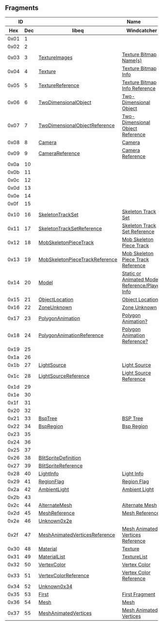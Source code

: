 ## Fragments

<table id="fragments">
  <thead>
    <tr>
      <th colspan="2">ID</th>
      <th colspan="3">Name</th>
    </tr>
    <tr>
      <th>Hex</th>
      <th>Dec</th>
      <th>libeq</th>
      <th>Windcatcher</th>
      <th>WLDCOM.EXE</th>
    </tr>
  </thead>
  <tbody>
    <tr>
      <td>0x01</td>
      <td>1</td>
      <td></td>
      <td></td>
      <td><a href="https://wld-doc.github.io/object-types/overview/#defaultpalettefile---0x01">DEFAULTPALETTEFILE %s</a></td>
    </tr>
    <tr>
      <td>0x02</td>
      <td>2</td>
      <td></td>
      <td></td>
      <td><a href="https://wld-doc.github.io/object-types/overview/#userdata---0x02">USERDATA %s</a></td>
    </tr>
    <tr>
      <td>0x03</td>
      <td>3</td>
      <td><a href="https://github.com/cjab/libeq/blob/master/crates/libeq_wld/src/parser/fragments/texture_images.rs">TextureImages</a></td>
      <td><a href="https://github.com/EQEmu/eqemu-docs-v2/blob/main/docs/server/zones/customizing-zones/wld-file-reference.md#0x03--texture-bitmap-names--plain">Texture Bitmap Name(s)</a></td>
      <td><a href="https://wld-doc.github.io/object-types/overview/#frame---0x03">FRAME and BMINFO</a></td>
    </tr>
    <tr>
      <td>0x04</td>
      <td>4</td>
      <td><a href="https://github.com/cjab/libeq/blob/master/crates/libeq_wld/src/parser/fragments/texture.rs">Texture</a></td>
      <td><a href="https://github.com/EQEmu/eqemu-docs-v2/blob/main/docs/server/zones/customizing-zones/wld-file-reference.md#0x04--texture-bitmap-info--plain">Texture Bitmap Info</a></td>
      <td><a href="https://wld-doc.github.io/object-types/overview/#simplespritedef---0x04">SIMPLESPRITEDEF</a></td>
    </tr>
    <tr>
      <td>0x05</td>
      <td>5</td>
      <td><a href="https://github.com/cjab/libeq/blob/master/crates/libeq_wld/src/parser/fragments/texture_reference.rs">TextureReference</a></td>
      <td><a href="https://github.com/EQEmu/eqemu-docs-v2/blob/main/docs/server/zones/customizing-zones/wld-file-reference.md#0x05--texture-bitmap-info-reference--reference">Texture Bitmap Info Reference</a></td>
      <td><a href="https://wld-doc.github.io/object-types/overview/#simplespriteinst---0x05">SIMPLESPRITEINST</a></td>
    </tr>
    <tr>
      <td>0x06</td>
      <td>6</td>
      <td><a href="https://github.com/cjab/libeq/blob/master/crates/libeq_wld/src/parser/fragments/two_dimensional_object.rs">TwoDimensionalObject</a></td>
      <td><a href="https://github.com/EQEmu/eqemu-docs-v2/blob/main/docs/server/zones/customizing-zones/wld-file-reference.md#0x06--two-dimensional-object--plain">Two-Dimensional Object</a></td>
      <td><a href="https://wld-doc.github.io/object-types/overview/#2dspritedef---0x06">2DSPRITEDEF</a></td>
    </tr>
    <tr>
      <td>0x07</td>
      <td>7</td>
      <td><a href="https://github.com/cjab/libeq/blob/master/crates/libeq_wld/src/parser/fragments/two_dimensional_object_reference.rs">TwoDimensionalObjectReference</a></td>
      <td><a href="https://github.com/EQEmu/eqemu-docs-v2/blob/main/docs/server/zones/customizing-zones/wld-file-reference.md#0x07--camera-reference--reference">Two-Dimensional Object Reference</a></td>
      <td><a href="https://wld-doc.github.io/object-types/overview/#0x07">2DSPRITE (ref)</a></td>
    </tr>
    <tr>
      <td>0x08</td>
      <td>8</td>
      <td><a href="https://github.com/cjab/libeq/blob/master/crates/libeq_wld/src/parser/fragments/camera.rs">Camera</a></td>
      <td><a href="https://github.com/EQEmu/eqemu-docs-v2/blob/main/docs/server/zones/customizing-zones/wld-file-reference.md#0x08--camera--plain">Camera</a></td>
      <td><a href="https://wld-doc.github.io/object-types/overview/#3dspritedef---0x08">3DSPRITEDEF</a></td>
    </tr>
    <tr>
      <td>0x09</td>
      <td>9</td>
      <td><a href="https://github.com/cjab/libeq/blob/master/crates/libeq_wld/src/parser/fragments/camera_reference.rs">CameraReference</a></td>
      <td><a href="https://github.com/EQEmu/eqemu-docs-v2/blob/main/docs/server/zones/customizing-zones/wld-file-reference.md#0x09--camera-reference--reference">Camera Reference</a></td>
      <td><a href="https://wld-doc.github.io/object-types/overview/#0x09">3DSPRITE (ref)</a></td>
    </tr>
    <tr>
      <td>0x0a</td>
      <td>10</td>
      <td></td>
      <td></td>
      <td><a href="https://wld-doc.github.io/object-types/overview/#4dspritedef---0xa">4DSPRITEDEF</a></td>
    </tr>
    <tr>
      <td>0x0b</td>
      <td>11</td>
      <td></td>
      <td></td>
      <td><a href="https://wld-doc.github.io/object-types/overview/#0xb">4DSPRITE (ref)</a></td>
    </tr>
    <tr>
      <td>0x0c</td>
      <td>12</td>
      <td></td>
      <td></td>
      <td><a href="https://wld-doc.github.io/object-types/overview/#particlespritedef---0xc">PARTICLESPRITEDEF</a></td>
    </tr>
    <tr>
      <td>0x0d</td>
      <td>13</td>
      <td></td>
      <td></td>
      <td><a href="https://wld-doc.github.io/object-types/overview/#0xd">PARTICLESPRITE (ref)</a></td>
    </tr>
    <tr>
      <td>0x0e</td>
      <td>14</td>
      <td></td>
      <td></td>
      <td><a href="https://wld-doc.github.io/object-types/overview/#compositespritedef---0xe">COMPOSITESPRITEDEF</a></td>
    </tr>
    <tr>
      <td>0x0f</td>
      <td>15</td>
      <td></td>
      <td></td>
      <td><a href="https://wld-doc.github.io/object-types/overview/#0xf">COMPOSITESPRITE (ref)</a></td>
    </tr>
    <tr>
      <td>0x10</td>
      <td>16</td>
      <td><a href="https://github.com/cjab/libeq/blob/master/crates/libeq_wld/src/parser/fragments/skeleton_track_set.rs">SkeletonTrackSet</a></td>
      <td><a href="https://github.com/EQEmu/eqemu-docs-v2/blob/main/docs/server/zones/customizing-zones/wld-file-reference.md#0x10--skeleton-track-set--plain">Skeleton Track Set</a></td>
      <td><a href="https://wld-doc.github.io/object-types/overview/#hierarchicalspritedef---0x10">HIERARCHICALSPRITEDEF</a></td>
    </tr>
    <tr>
      <td>0x11</td>
      <td>17</td>
      <td><a href="https://github.com/cjab/libeq/blob/master/crates/libeq_wld/src/parser/fragments/skeleton_track_set_reference.rs">SkeletonTrackSetReference</a></td>
      <td><a href="https://github.com/EQEmu/eqemu-docs-v2/blob/main/docs/server/zones/customizing-zones/wld-file-reference.md#0x11--skeleton-track-set-reference--reference">Skeleton Track Set Reference</a></td>
      <td><a href="https://wld-doc.github.io/object-types/overview/#0x11">HIERARCHICALSPRITE (ref)</a></td>
    </tr>
    <tr>
      <td>0x12</td>
      <td>18</td>
      <td><a href="https://github.com/cjab/libeq/blob/master/crates/libeq_wld/src/parser/fragments/mob_skeleton_piece_track.rs">MobSkeletonPieceTrack</a></td>
      <td><a href="https://github.com/EQEmu/eqemu-docs-v2/blob/main/docs/server/zones/customizing-zones/wld-file-reference.md#0x12--mob-skeleton-piece-track--plain">Mob Skeleton Piece Track</a></td>
      <td><a href="https://wld-doc.github.io/object-types/overview/#trackdefinition--0x12">TRACKDEFINITION</a></td>
    </tr>
    <tr>
      <td>0x13</td>
      <td>19</td>
      <td><a href="https://github.com/cjab/libeq/blob/master/crates/libeq_wld/src/parser/fragments/mob_skeleton_piece_track_reference.rs">MobSkeletonPieceTrackReference</a></td>
      <td><a href="https://github.com/EQEmu/eqemu-docs-v2/blob/main/docs/server/zones/customizing-zones/wld-file-reference.md#0x13--mob-skeleton-piece-track-reference--reference">Mob Skeleton Piece Track Reference</a></td>
      <td><a href="https://wld-doc.github.io/object-types/overview/#trackinstance---0x13">TRACKINSTANCE</a></td>
    </tr>
    <tr>
      <td>0x14</td>
      <td>20</td>
      <td><a href="https://github.com/cjab/libeq/blob/master/crates/libeq_wld/src/parser/fragments/model.rs">Model</a></td>
      <td><a href="https://github.com/EQEmu/eqemu-docs-v2/blob/main/docs/server/zones/customizing-zones/wld-file-reference.md#0x14--static-or-animated-model-referenceplayer-info--plain">Static or Animated Model Reference/Player Info</a></td>
      <td><a href="https://wld-doc.github.io/object-types/overview/#actordef---0x14">ACTORDEF</a></td>
    </tr>
    <tr>
      <td>0x15</td>
      <td>21</td>
      <td><a href="https://github.com/cjab/libeq/blob/master/crates/libeq_wld/src/parser/fragments/object_location.rs">ObjectLocation</a></td>
      <td><a href="https://github.com/EQEmu/eqemu-docs-v2/blob/main/docs/server/zones/customizing-zones/wld-file-reference.md#0x15--object-location--reference">Object Location</a></td>
      <td><a href="https://wld-doc.github.io/object-types/overview/#actorinst---0x15">ACTORINST</a></td>
    </tr>
    <tr>
      <td>0x16</td>
      <td>22</td>
      <td><a href="https://github.com/cjab/libeq/blob/master/crates/libeq_wld/src/parser/fragments/zone_unknown.rs">ZoneUnknown</a></td>
      <td><a href="https://github.com/EQEmu/eqemu-docs-v2/blob/main/docs/server/zones/customizing-zones/wld-file-reference.md#0x16--zone-unknown--plain">Zone Unknown</a></td>
      <td><a href="https://wld-doc.github.io/object-types/overview/#0x16">SPHERE (ref)</a></td>
    </tr>
    <tr>
      <td>0x17</td>
      <td>23</td>
      <td><a href="https://github.com/cjab/libeq/blob/master/crates/libeq_wld/src/parser/fragments/polygon_animation.rs">PolygonAnimation</a></td>
      <td><a href="https://github.com/EQEmu/eqemu-docs-v2/blob/main/docs/server/zones/customizing-zones/wld-file-reference.md#0x17--polygon-animation--plain">Polygon Animation?</a></td>
      <td><a href="https://wld-doc.github.io/object-types/overview/#polyhedrondefinition---0x17">POLYHEDRONDEFINITION</a></td>
    </tr>
    <tr>
      <td>0x18</td>
      <td>24</td>
      <td><a href="https://github.com/cjab/libeq/blob/master/crates/libeq_wld/src/parser/fragments/polygon_animation_reference.rs">PolygonAnimationReference</a></td>
      <td><a href="https://github.com/EQEmu/eqemu-docs-v2/blob/main/docs/server/zones/customizing-zones/wld-file-reference.md#0x18--polygon-animation-reference--reference">Polygon Animation Reference?</a></td>
      <td><a href="https://wld-doc.github.io/object-types/overview/#0x18">POLYHEDRON (ref)</a></td>
    </tr>
    <tr>
      <td>0x19</td>
      <td>25</td>
      <td></td>
      <td></td>
      <td><a href="https://wld-doc.github.io/object-types/overview/#spherelistdefinition---0x19">SPHERELISTDEFINITION</a></td>
    </tr>
    <tr>
      <td>0x1a</td>
      <td>26</td>
      <td></td>
      <td></td>
      <td><a href="https://wld-doc.github.io/object-types/overview/#0x1a">SPHERELIST (ref)</a></td>
    </tr>
    <tr>
      <td>0x1b</td>
      <td>27</td>
      <td><a href="https://github.com/cjab/libeq/blob/master/crates/libeq_wld/src/parser/fragments/light_source.rs">LightSource</a></td>
      <td><a href="https://github.com/EQEmu/eqemu-docs-v2/blob/main/docs/server/zones/customizing-zones/wld-file-reference.md#0x1b--light-source--plain">Light Source</a></td>
      <td><a href="https://wld-doc.github.io/object-types/overview/#lightdefinition---0x1b">LIGHTDEFINITION</a></td>
    </tr>
    <tr>
      <td>0x1c</td>
      <td>28</td>
      <td><a href="https://github.com/cjab/libeq/blob/master/crates/libeq_wld/src/parser/fragments/light_source_reference.rs">LightSourceReference</a></td>
      <td><a href="https://github.com/EQEmu/eqemu-docs-v2/blob/main/docs/server/zones/customizing-zones/wld-file-reference.md#0x1c--light-source-reference--reference">Light Source Reference</a></td>
      <td><a href="https://wld-doc.github.io/object-types/overview/#0x1c">LIGHT (ref)</a></td>
    </tr>
    <tr>
      <td>0x1d</td>
      <td>29</td>
      <td></td>
      <td></td>
      <td><a href="https://wld-doc.github.io/object-types/overview/#pointlight---0x1d">POINTLIGHT ????</a></td>
    </tr>
    <tr>
      <td>0x1e</td>
      <td>30</td>
      <td></td>
      <td></td>
      <td></td>
    </tr>
    <tr>
      <td>0x1f</td>
      <td>31</td>
      <td></td>
      <td></td>
      <td><a href="https://wld-doc.github.io/object-types/overview/#sounddefinition---0x1f">SOUNDDEFINITION</a></td>
    </tr>
    <tr>
      <td>0x20</td>
      <td>32</td>
      <td></td>
      <td></td>
      <td><a href="https://wld-doc.github.io/object-types/overview/#soundinstance---0x20">SOUNDINSTANCE</a></td>
    </tr>
    <tr>
      <td>0x21</td>
      <td>33</td>
      <td><a href="https://github.com/cjab/libeq/blob/master/crates/libeq_wld/src/parser/fragments/bsp_tree.rs">BspTree</a></td>
      <td><a href="https://github.com/EQEmu/eqemu-docs-v2/blob/main/docs/server/zones/customizing-zones/wld-file-reference.md#0x21--bsp-tree--plain">BSP Tree</a></td>
      <td><a href="https://wld-doc.github.io/object-types/overview/#worldtree---0x21">WORLDTREE</a></td>
    </tr>
    <tr>
      <td>0x22</td>
      <td>34</td>
      <td><a href="https://github.com/cjab/libeq/blob/master/crates/libeq_wld/src/parser/fragments/bsp_region.rs">BspRegion</a></td>
      <td><a href="https://github.com/EQEmu/eqemu-docs-v2/blob/main/docs/server/zones/customizing-zones/wld-file-reference.md#0x22--bsp-region--plain">Bsp Region</a></td>
      <td><a href="https://wld-doc.github.io/object-types/overview/#region---0x22">REGION</a></td>
    </tr>
    <tr>
      <td>0x23</td>
      <td>35</td>
      <td></td>
      <td></td>
      <td><a href="https://wld-doc.github.io/object-types/overview/#activegeometryregion--0x23">ACTIVEGEOMETRYREGION</a></td>
    </tr>
    <tr>
      <td>0x24</td>
      <td>36</td>
      <td></td>
      <td></td>
      <td><a href="https://wld-doc.github.io/object-types/overview/#skyregion---0x24">SKYREGION</a></td>
    </tr>
    <tr>
      <td>0x25</td>
      <td>37</td>
      <td></td>
      <td></td>
      <td><a href="https://wld-doc.github.io/object-types/overview/#directionallight---0x25">DIRECTIONALLIGHT ????</a></td>
    </tr>
    <tr>
      <td>0x26</td>
      <td>38</td>
      <td><a href="https://github.com/cjab/libeq/blob/master/crates/libeq_wld/src/parser/fragments/blit_sprite_definition.rs">BlitSpriteDefinition</a></td>
      <td></td>
      <td><a href="https://wld-doc.github.io/object-types/overview/#blitspritedefinition---0x26">BLITSPRITEDEFINITION</a></td>
    </tr>
    <tr>
      <td>0x27</td>
      <td>39</td>
      <td><a href="https://github.com/cjab/libeq/blob/master/crates/libeq_wld/src/parser/fragments/blit_sprite_reference.rs">BlitSpriteReference</a></td>
      <td></td>
      <td><a href="https://wld-doc.github.io/object-types/overview/#0x27">BLITSPRITE (ref)</a></td>
    </tr>
    <tr>
      <td>0x28</td>
      <td>40</td>
      <td><a href="https://github.com/cjab/libeq/blob/master/crates/libeq_wld/src/parser/fragments/light_info.rs">LightInfo</a></td>
      <td><a href="https://github.com/EQEmu/eqemu-docs-v2/blob/main/docs/server/zones/customizing-zones/wld-file-reference.md#0x28--light-info--reference">Light Info</a></td>
      <td><a href="https://wld-doc.github.io/object-types/overview/#pointlight-regions---0x28">POINTLIGHT</a></td>
    </tr>
    <tr>
      <td>0x29</td>
      <td>41</td>
      <td><a href="https://github.com/cjab/libeq/blob/master/crates/libeq_wld/src/parser/fragments/region_flag.rs">RegionFlag</a></td>
      <td><a href="https://github.com/EQEmu/eqemu-docs-v2/blob/main/docs/server/zones/customizing-zones/wld-file-reference.md#0x29--region-flag--plain">Region Flag</a></td>
      <td><a href="https://wld-doc.github.io/object-types/overview/#zone---0x29">ZONE</a></td>
    </tr>
    <tr>
      <td>0x2a</td>
      <td>42</td>
      <td><a href="https://github.com/cjab/libeq/blob/master/crates/libeq_wld/src/parser/fragments/ambient_light.rs">AmbientLight</a></td>
      <td><a href="https://github.com/EQEmu/eqemu-docs-v2/blob/main/docs/server/zones/customizing-zones/wld-file-reference.md#0x2a--ambient-light--reference">Ambient Light</a></td>
      <td><a href="https://wld-doc.github.io/object-types/overview/#ambientlight---0x2a">AMBIENTLIGHT</a></td>
    </tr>
    <tr>
      <td>0x2b</td>
      <td>43</td>
      <td></td>
      <td></td>
      <td><a href="https://wld-doc.github.io/object-types/overview/#directionallight-static-flag---0x2b">DIRECTIONALLIGHT</a></td>
    </tr>
    <tr>
      <td>0x2c</td>
      <td>44</td>
      <td><a href="https://github.com/cjab/libeq/blob/master/crates/libeq_wld/src/parser/fragments/alternate_mesh.rs">AlternateMesh</a></td>
      <td><a href="https://github.com/EQEmu/eqemu-docs-v2/blob/main/docs/server/zones/customizing-zones/wld-file-reference.md#0x2c--alternate-mesh--plain">Alternate Mesh</a></td>
      <td></td>
    </tr>
    <tr>
      <td>0x2d</td>
      <td>45</td>
      <td><a href="https://github.com/cjab/libeq/blob/master/crates/libeq_wld/src/parser/fragments/mesh_reference.rs">MeshReference</a></td>
      <td><a href="https://github.com/EQEmu/eqemu-docs-v2/blob/main/docs/server/zones/customizing-zones/wld-file-reference.md#0x2d--mesh-reference--reference">Mesh Reference</a></td>
      <td></td>
    </tr>
    <tr>
      <td>0x2e</td>
      <td>46</td>
      <td><a href="https://github.com/cjab/libeq/blob/master/crates/libeq_wld/src/parser/fragments/unknown_0x2e.rs">Unknown0x2e</a></td>
      <td></td>
      <td></td>
    </tr>
    <tr>
      <td>0x2f</td>
      <td>47</td>
      <td><a href="https://github.com/cjab/libeq/blob/master/crates/libeq_wld/src/parser/fragments/mesh_animated_vertices_reference.rs">MeshAnimatedVerticesReference</a></td>
      <td><a href="https://github.com/EQEmu/eqemu-docs-v2/blob/main/docs/server/zones/customizing-zones/wld-file-reference.md#0x2f--mesh-animated-vertices-reference--reference">Mesh Animated Vertices Reference</a></td>
      <td></td>
    </tr>
    <tr>
      <td>0x30</td>
      <td>48</td>
      <td><a href="https://github.com/cjab/libeq/blob/master/crates/libeq_wld/src/parser/fragments/material.rs">Material</a></td>
      <td><a href="https://github.com/EQEmu/eqemu-docs-v2/blob/main/docs/server/zones/customizing-zones/wld-file-reference.md#0x30--texture--reference">Texture</a></td>
      <td></td>
    </tr>
    <tr>
      <td>0x31</td>
      <td>49</td>
      <td><a href="https://github.com/cjab/libeq/blob/master/crates/libeq_wld/src/parser/fragments/material_list.rs">MaterialList</a></td>
      <td><a href="https://github.com/EQEmu/eqemu-docs-v2/blob/main/docs/server/zones/customizing-zones/wld-file-reference.md#0x31--texture-list--plain">TextureList</a></td>
      <td></td>
    </tr>
    <tr>
      <td>0x32</td>
      <td>50</td>
      <td><a href="https://github.com/cjab/libeq/blob/master/crates/libeq_wld/src/parser/fragments/vertex_color.rs">VertexColor</a></td>
      <td><a href="https://github.com/EQEmu/eqemu-docs-v2/blob/main/docs/server/zones/customizing-zones/wld-file-reference.md#0x32--vertex-color--plain">Vertex Color</a></td>
      <td></td>
    </tr>
    <tr>
      <td>0x33</td>
      <td>51</td>
      <td><a href="https://github.com/cjab/libeq/blob/master/crates/libeq_wld/src/parser/fragments/vertex_color_reference.rs">VertexColorReference</a></td>
      <td><a href="https://github.com/EQEmu/eqemu-docs-v2/blob/main/docs/server/zones/customizing-zones/wld-file-reference.md#0x33--vertex-color-reference--reference">Vertex Color Reference</a></td>
      <td></td>
    </tr>
    <tr>
      <td>0x34</td>
      <td>52</td>
      <td><a href="https://github.com/cjab/libeq/blob/master/crates/libeq_wld/src/parser/fragments/unknown_0x34.rs">Unknown0x34</a></td>
      <td></td>
      <td></td>
    </tr>
    <tr>
      <td>0x35</td>
      <td>53</td>
      <td><a href="https://github.com/cjab/libeq/blob/master/crates/libeq_wld/src/parser/fragments/first.rs">First</a></td>
      <td><a href="https://github.com/EQEmu/eqemu-docs-v2/blob/main/docs/server/zones/customizing-zones/wld-file-reference.md#0x35--first-fragment--plain">First Fragment</a></td>
      <td></td>
    </tr>
    <tr>
      <td>0x36</td>
      <td>54</td>
      <td><a href="https://github.com/cjab/libeq/blob/master/crates/libeq_wld/src/parser/fragments/mesh.rs">Mesh</a></td>
      <td><a href="https://github.com/EQEmu/eqemu-docs-v2/blob/main/docs/server/zones/customizing-zones/wld-file-reference.md#0x36--mesh--plain">Mesh</a></td>
      <td></td>
    </tr>
    <tr>
      <td>0x37</td>
      <td>55</td>
      <td><a href="https://github.com/cjab/libeq/blob/master/crates/libeq_wld/src/parser/fragments/mesh_animated_vertices.rs">MeshAnimatedVertices</a></td>
      <td><a href="https://github.com/EQEmu/eqemu-docs-v2/blob/main/docs/server/zones/customizing-zones/wld-file-reference.md#0x37--mesh-animated-vertices--plain">Mesh Animated Vertices</a></td>
      <td></td>
    </tr>
  </tbody>
</table>
